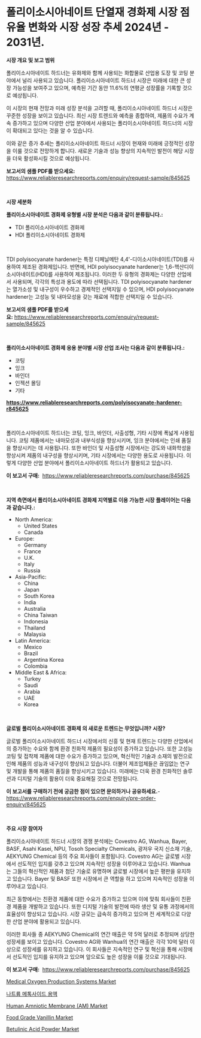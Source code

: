<p><h1>폴리이소시아네이트 단열재 경화제 시장 점유율 변화와 시장 성장 추세 2024년 - 2031년.</h1></p><p><strong>시장 개요 및 보고 범위</strong></p>
<p><p>폴리이소시아네이트 하드너는 유화제와 함께 사용되는 화합물로 산업용 도장 및 코팅 분야에서 널리 사용되고 있습니다. 폴리이소시아네이트 하드너 시장은 미래에 대한 큰 성장 가능성을 보여주고 있으며, 예측된 기간 동안 11.6%의 연평균 성장률을 기록할 것으로 예상됩니다.</p><p>이 시장의 현재 전망과 미래 성장 분석을 고려할 때, 폴리이소시아네이트 하드너 시장은 꾸준한 성장을 보이고 있습니다. 최신 시장 트렌드와 예측을 종합하여, 제품의 수요가 계속 증가하고 있으며 다양한 산업 분야에서 사용되는 폴리이소시아네이트 하드너의 시장이 확대되고 있다는 것을 알 수 있습니다.</p><p>이와 같은 증가 추세는 폴리이소시아네이트 하드너 시장이 현재와 미래에 긍정적인 성장을 이룰 것으로 전망하게 합니다. 새로운 기술과 성능 향상의 지속적인 발전이 해당 시장을 더욱 활성화시킬 것으로 예상됩니다.</p></p>
<p><strong>보고서의 샘플 PDF를 받으세요:</strong> <a href="https://www.reliableresearchreports.com/enquiry/request-sample/845625">https://www.reliableresearchreports.com/enquiry/request-sample/845625</a></p>
<p>&nbsp;</p>
<p><strong>시장 세분화</strong></p>
<p><strong>폴리이소시아네이트 경화제 유형별 시장 분석은 다음과 같이 분류됩니다.:</strong></p>
<p><ul><li>TDI 폴리이소시아네이트 경화제</li><li>HDI 폴리이소시아네이트 경화제</li></ul></p>
<p>&nbsp;</p>
<p><p>TDI polyisocyanate hardener는 특정 디페닐메탄 4,4'-디이소시아네이트(TDI)를 사용하여 제조된 경화제입니다. 반면에, HDI polyisocyanate hardener는 1,6-헥산디이소시아네이트(HDI)를 사용하여 제조됩니다. 이러한 두 유형의 경화제는 다양한 산업에서 사용되며, 각각의 특성과 용도에 따라 선택됩니다. TDI polyisocyanate hardener는 열가소성 및 내구성이 우수하고 경제적인 선택지일 수 있으며, HDI polyisocyanate hardener는 고성능 및 내마모성을 갖는 재료에 적합한 선택지일 수 있습니다.</p></p>
<p><strong>보고서의 샘플 PDF를 받으세요:</strong>&nbsp;<a href="https://www.reliableresearchreports.com/enquiry/request-sample/845625">https://www.reliableresearchreports.com/enquiry/request-sample/845625</a></p>
<p>&nbsp;</p>
<p><strong> 폴리이소시아네이트 경화제 응용 분야별 시장 산업 조사는 다음과 같이 분류됩니다.:</strong></p>
<p><ul><li>코팅</li><li>잉크</li><li>바인더</li><li>인젝션 몰딩</li><li>기타</li></ul></p>
<p><strong><a href="https://www.reliableresearchreports.com/polyisocyanate-hardener-r845625">https://www.reliableresearchreports.com/polyisocyanate-hardener-r845625</a></strong></p>
<p>&nbsp;</p>
<p><p>폴리이소시아네이트 하드너는 코팅, 잉크, 바인더, 사출성형, 기타 시장에 폭넓게 사용됩니다. 코팅 제품에서는 내마모성과 내부식성을 향상시키며, 잉크 분야에서는 인쇄 품질을 향상시키는 데 사용됩니다. 또한 바인더 및 사출성형 시장에서는 강도와 내화학성을 향상시켜 제품의 내구성을 향상시키며, 기타 시장에서는 다양한 용도로 사용됩니다. 이렇게 다양한 산업 분야에서 폴리이소시아네이트 하드너가 활용되고 있습니다.</p></p>
<p><strong>이 보고서 구매:</strong>&nbsp; <a href="https://www.reliableresearchreports.com/purchase/845625">https://www.reliableresearchreports.com/purchase/845625</a></p>
<p>&nbsp;</p>
<p><strong>지역 측면에서 폴리이소시아네이트 경화제 지역별로 이용 가능한 시장 플레이어는 다음과 같습니다.:</strong></p>
<p><ul>
    <li>
        North America:
        <ul>
            <li>United States</li>
            <li>Canada</li>
        </ul>
    </li>
    <li>
        Europe:
        <ul>
            <li>Germany</li>
            <li>France</li>
            <li>U.K.</li>
            <li>Italy</li>
            <li>Russia</li>
        </ul>
    </li>
    <li>
        Asia-Pacific:
        <ul>
            <li>China</li>
            <li>Japan</li>
            <li>South Korea</li>
            <li>India</li>
            <li>Australia</li>
            <li>China Taiwan</li>
            <li>Indonesia</li>
            <li>Thailand</li>
            <li>Malaysia</li>
        </ul>
    </li>
    <li>
        Latin America:
        <ul>
            <li>Mexico</li>
            <li>Brazil</li>
            <li>Argentina Korea</li>
            <li>Colombia</li>
        </ul>
    </li>
    <li>
        Middle East & Africa:
        <ul>
            <li>Turkey</li>
            <li>Saudi</li>
            <li>Arabia</li>
            <li>UAE</li>
            <li>Korea</li>
        </ul>
    </li>
    </ul></p>
<p>&nbsp;</p>
<p><strong>글로벌 폴리이소시아네이트 경화제 의 새로운 트렌드는 무엇입니까? 시장?</strong></p>
<p><p>글로벌 폴리이소시아네이트 하드너 시장에서의 신흥 및 현재 트렌드는 다양한 산업에서의 증가하는 수요와 함께 환경 친화적 제품의 필요성이 증가하고 있습니다. 또한 고성능 코팅 및 접착제 제품에 대한 수요가 증가하고 있으며, 혁신적인 기술과 소재의 발전으로 인해 제품의 성능과 내구성이 향상되고 있습니다. 더불어 제조업체들은 끊임없는 연구 및 개발을 통해 제품의 품질을 향상시키고 있습니다. 미래에는 더욱 환경 친화적인 솔루션과 디지털 기술의 활용이 더욱 중요해질 것으로 전망됩니다.</p></p>
<p><strong>이 보고서를 구매하기 전에 궁금한 점이 있으면 문의하거나 공유하세요.</strong>- <a href="https://www.reliableresearchreports.com/enquiry/pre-order-enquiry/845625">https://www.reliableresearchreports.com/enquiry/pre-order-enquiry/845625</a></p>
<p>&nbsp;</p>
<p><strong>주요 시장 참여자</strong></p>
<p><p>폴리이소시아네이트 하드너 시장의 경쟁 분석에는 Covestro AG, Wanhua, Bayer, BASF, Asahi Kasei, NPU, Tosoh Specialty Chemicals, 광저우 국지 신소재 기술, AEKYUNG Chemical 등의 주요 회사들이 포함됩니다. Covestro AG는 글로벌 시장에서 선도적인 입지를 갖추고 있으며 지속적인 성장을 이루어내고 있습니다. Wanhua는 그들의 혁신적인 제품과 첨단 기술로 유명하며 글로벌 시장에서 높은 평판을 유지하고 있습니다. Bayer 및 BASF 또한 시장에서 큰 역할을 하고 있으며 지속적인 성장을 이루어내고 있습니다. </p><p>최근 동향에서는 친환경 제품에 대한 수요가 증가하고 있으며 이에 맞춰 회사들이 친환경 제품을 개발하고 있습니다. 또한 디지털 기술의 발전에 따라 생산 및 유통 과정에서의 효율성이 향상되고 있습니다. 시장 규모는 급속히 증가하고 있으며 전 세계적으로 다양한 산업 분야에 활용되고 있습니다.</p><p>이러한 회사들 중 AEKYUNG Chemical의 연간 매출은 약 5억 달러로 추정되며 상당한 성장세를 보이고 있습니다. Covestro AG와 Wanhua의 연간 매출은 각각 10억 달러 이상으로 성장세를 유지하고 있습니다. 이 회사들은 지속적인 연구 및 혁신을 통해 시장에서 선도적인 입지를 유지하고 있으며 앞으로도 높은 성장을 이룰 것으로 기대됩니다.</p></p>
<p><strong>이 보고서 구매:</strong>&nbsp;&nbsp;<a href="https://www.reliableresearchreports.com/purchase/845625">https://www.reliableresearchreports.com/purchase/845625</a></p>
<p><p><a href="https://github.com/julyju69/Market-Research-Report-List-3/blob/main/medical-oxygen-production-systems-market.md">Medical Oxygen Production Systems Market</a></p><p><a href="https://github.com/Howaoole34545/Market-Research-Report-List-1/blob/main/868518446389.md">나트륨 메톡사이드 용액</a></p><p><a href="https://github.com/nathandecarvalho/Market-Research-Report-List-3/blob/main/human-amniotic-membrane-am-market.md">Human Amniotic Membrane (AM) Market</a></p><p><a href="https://issuu.com/reportprime-2/docs/food-grade-vanillin-market-size-2030.pptx">Food Grade Vanillin Market</a></p><p><a href="https://issuu.com/reportprime-2/docs/betulinic-acid-powder-market-size-2030.pptx">Betulinic Acid Powder Market</a></p></p>